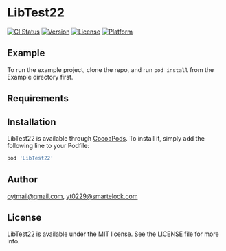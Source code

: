 # LibTest22

[![CI Status](https://img.shields.io/travis/oytmail@gmail.com/LibTest22.svg?style=flat)](https://travis-ci.org/oytmail@gmail.com/LibTest22)
[![Version](https://img.shields.io/cocoapods/v/LibTest22.svg?style=flat)](https://cocoapods.org/pods/LibTest22)
[![License](https://img.shields.io/cocoapods/l/LibTest22.svg?style=flat)](https://cocoapods.org/pods/LibTest22)
[![Platform](https://img.shields.io/cocoapods/p/LibTest22.svg?style=flat)](https://cocoapods.org/pods/LibTest22)

## Example

To run the example project, clone the repo, and run `pod install` from the Example directory first.

## Requirements

## Installation

LibTest22 is available through [CocoaPods](https://cocoapods.org). To install
it, simply add the following line to your Podfile:

```ruby
pod 'LibTest22'
```

## Author

oytmail@gmail.com, yt0229@smartelock.com

## License

LibTest22 is available under the MIT license. See the LICENSE file for more info.
